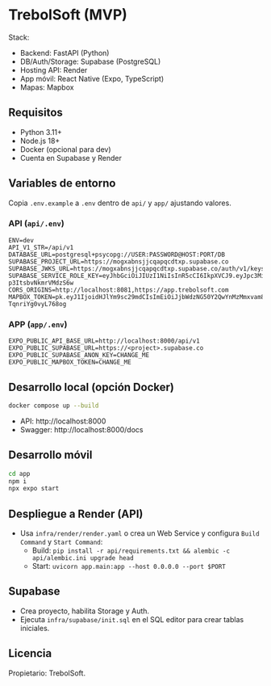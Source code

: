 
# TrebolSoft (MVP)

Stack:
- Backend: FastAPI (Python)
- DB/Auth/Storage: Supabase (PostgreSQL)
- Hosting API: Render
- App móvil: React Native (Expo, TypeScript)
- Mapas: Mapbox

## Requisitos
- Python 3.11+
- Node.js 18+
- Docker (opcional para dev)
- Cuenta en Supabase y Render

## Variables de entorno
Copia `.env.example` a `.env` dentro de `api/` y `app/` ajustando valores.

### API (`api/.env`)
```env
ENV=dev
API_V1_STR=/api/v1
DATABASE_URL=postgresql+psycopg://USER:PASSWORD@HOST:PORT/DB
SUPABASE_PROJECT_URL=https://mogxabnsjjcqapqcdtxp.supabase.co
SUPABASE_JWKS_URL=https://mogxabnsjjcqapqcdtxp.supabase.co/auth/v1/keys
SUPABASE_SERVICE_ROLE_KEY=eyJhbGciOiJIUzI1NiIsInR5cCI6IkpXVCJ9.eyJpc3MiOiJzdXBhYmFzZSIsInJlZiI6Im1vZ3hhYm5zampjcWFwY3FkdHhwIiwicm9sZSI6InNlcnZpY2Vfcm9sZSIsImlhdCI6MTc2MDUzNjAwOCwiZXhwIjoyMDc2MTEyMDA4fQ.UaA4jhGbqhURDXBWhyRH2wgs-p3ItsbvNkmrVMdzS6w
CORS_ORIGINS=http://localhost:8081,https://app.trebolsoft.com
MAPBOX_TOKEN=pk.eyJ1IjoidHJlYm9sc29mdCIsImEiOiJjbWdzNG50Y2QwYnMzMmxvam84dXB6ZTdoIn0.voaAD-TqnriYg0vyL768og
```

### APP (`app/.env`)
```env
EXPO_PUBLIC_API_BASE_URL=http://localhost:8000/api/v1
EXPO_PUBLIC_SUPABASE_URL=https://<project>.supabase.co
EXPO_PUBLIC_SUPABASE_ANON_KEY=CHANGE_ME
EXPO_PUBLIC_MAPBOX_TOKEN=CHANGE_ME
```

## Desarrollo local (opción Docker)
```bash
docker compose up --build
```
- API: http://localhost:8000
- Swagger: http://localhost:8000/docs

## Desarrollo móvil
```bash
cd app
npm i
npx expo start
```

## Despliegue a Render (API)
- Usa `infra/render/render.yaml` o crea un Web Service y configura `Build Command` y `Start Command`:
  - Build: `pip install -r api/requirements.txt && alembic -c api/alembic.ini upgrade head`
  - Start: `uvicorn app.main:app --host 0.0.0.0 --port $PORT`

## Supabase
- Crea proyecto, habilita Storage y Auth.
- Ejecuta `infra/supabase/init.sql` en el SQL editor para crear tablas iniciales.

## Licencia
Propietario: TrebolSoft.

